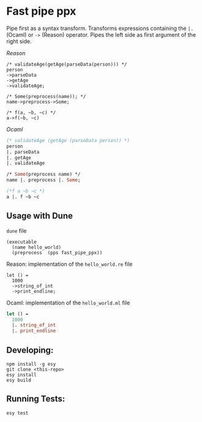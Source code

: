 # Fast pipe ppx

Pipe first as a syntax transform. Transforms expressions containing the `|.` (Ocaml) or `->` (Reason) operator.
Pipes the left side as first argument of the right side.

*Reason*
```reason
/* validateAge(getAge(parseData(person))) */
person
->parseData
->getAge
->validateAge;

/* Some(preprocess(name)); */
name->preprocess->Some;

/* f(a, ~b, ~c) */
a->f(~b, ~c)
```

*Ocaml*
```ocaml
(* validateAge (getAge (parseData person)) *)
person
|. parseData
|. getAge
|. validateAge

/* Some(preprocess name) */
name |. preprocess |. Some;

(*f a ~b ~c *)
a |. f ~b ~c
```

## Usage with Dune
`dune` file
```
(executable
  (name hello_world)
  (preprocess  (pps fast_pipe_ppx))
```

Reason: implementation of the `hello_world.re` file
```reason
let () =
  1000
  ->string_of_int
  ->print_endline;
```

Ocaml: implementation of the `hello_world.ml` file
```ocaml
let () =
  1000
  |. string_of_int
  |. print_endline
```

## Developing:

```
npm install -g esy
git clone <this-repo>
esy install
esy build
```

## Running Tests:

```
esy test
```

